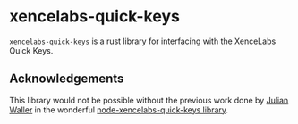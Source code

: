 # xencelabs-quick-keys

`xencelabs-quick-keys` is a rust library for interfacing with the XenceLabs Quick Keys.


## Acknowledgements

This library would not be possible without the previous work done by
[Julian Waller](https://github.com/Julusian) in the wonderful
[node-xencelabs-quick-keys library](https://github.com/Julusian/node-xencelabs-quick-keys).
